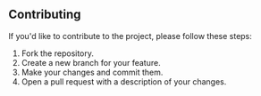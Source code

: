 ## Contributing
If you'd like to contribute to the project, please follow these steps:

1. Fork the repository.
2. Create a new branch for your feature.
3. Make your changes and commit them.
4. Open a pull request with a description of your changes.
